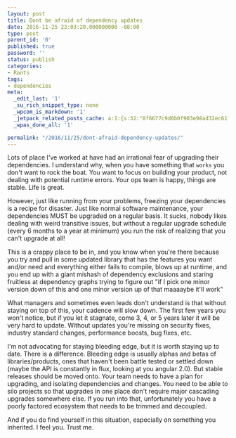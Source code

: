 ```yaml
---
layout: post
title: Dont be afraid of dependency updates
date: 2016-11-25 22:03:20.000000000 -08:00
type: post
parent_id: '0'
published: true
password: ''
status: publish
categories:
- Rants
tags:
- dependencies
meta:
  _edit_last: '1'
  _su_rich_snippet_type: none
  _wpcom_is_markdown: '1'
  _jetpack_related_posts_cache: a:1:{s:32:"8f6677c9d6b0f903e98ad32ec61f8deb";a:2:{s:7:"expires";i:1561858553;s:7:"payload";a:3:{i:0;a:1:{s:2:"id";i:4919;}i:1;a:1:{s:2:"id";i:4764;}i:2;a:1:{s:2:"id";i:4028;}}}}
  _wpas_done_all: '1'

permalink: "/2016/11/25/dont-afraid-dependency-updates/"
---
```

Lots of place I've worked at have had an irrational fear of upgrading their dependencies. I understand why, when you have something that `works` you don't want to rock the boat. You want to focus on building your product, not dealing with potential runtime errors. Your ops team is happy, things are stable. Life is great.

However, just like running from your problems, freezing your dependencies is a recipe for disaster. Just like normal software maintenance, your dependencies MUST be upgraded on a regular basis. It sucks, nobody likes dealing with weird transitive issues, but without a regular upgrade schedule (every 6 months to a year at minimum) you run the risk of realizing that you can't upgrade at all!

This is a crappy place to be in, and you know when you're there because you try and pull in some updated library that has the features you want and/or need and everything either fails to compile, blows up at runtime, and you end up with a giant mishash of dependency exclusions and staring fruitless at dependency graphs trying to figure out "if I pick one minor version down of this and one minor version up of that maaaaybe it'll work"

What managers and sometimes even leads don't understand is that without staying on top of this, your cadence will slow down. The first few years you won't notice, but if you let it stagnate, come 3, 4, or 5 years later it will be very hard to update. Without updates you're missing on security fixes, industry standard changes, performance boosts, bug fixes, etc.

I'm not advocating for staying bleeding edge, but it is worth staying up to date. There is a difference. Bleeding edge is usually alphas and betas of libraries/products, ones that haven't been battle tested or settled down (maybe the API is constantly in flux, looking at you angular 2.0). But stable releases should be moved onto. Your team needs to have a plan for upgrading, and isolating dependencies and changes. You need to be able to silo projects so that upgrades in one place don't require major cascading upgrades somewhere else. If you run into that, unfortunately you have a poorly factored ecosystem that needs to be trimmed and decoupled.

And if you do find yourself in this situation, especially on something you inherited. I feel you. Trust me.


